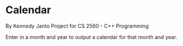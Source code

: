 # Calendar
By Kennedy Janto
Project for CS 2560 - C++ Programming

Enter in a month and year to output a calendar for that month and year.
